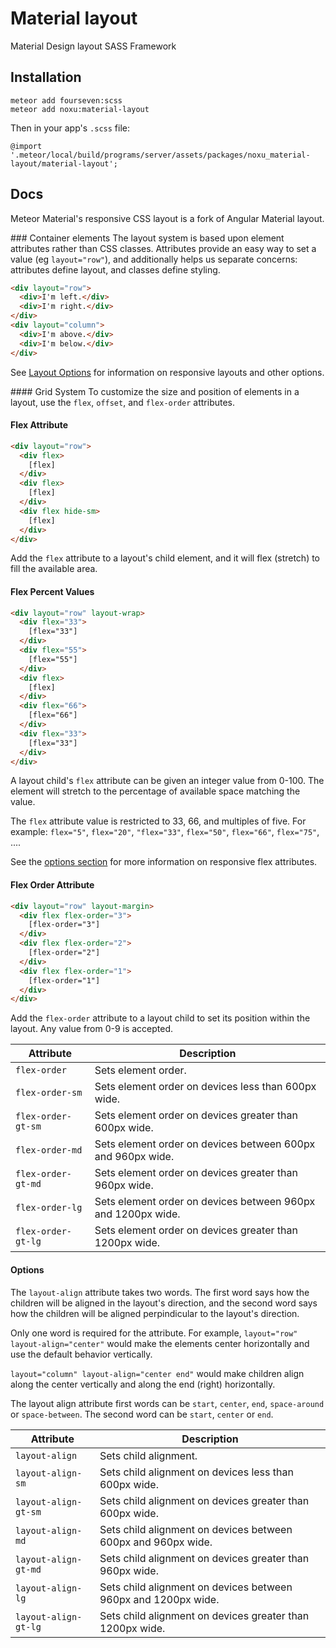 # Material layout

Material Design layout SASS Framework

## Installation

```
meteor add fourseven:scss
meteor add noxu:material-layout
```

Then in your app's `.scss` file:

```
@import '.meteor/local/build/programs/server/assets/packages/noxu_material-layout/material-layout';
```

## Docs

Meteor Material's responsive CSS layout is a fork of Angular Material layout.

###<a name="docs-container-elements"></a> Container elements
The layout system is based upon element attributes rather than CSS classes. Attributes provide an easy way to set a value (eg `layout="row"`), and additionally helps us separate concerns: attributes define layout, and classes define styling.

```html
<div layout="row">
  <div>I'm left.</div>
  <div>I'm right.</div>
</div>
<div layout="column">
  <div>I'm above.</div>
  <div>I'm below.</div>
</div>
```

See [Layout Options](#docs-options) for information on responsive layouts and other options.


####<a id="docs-grid-system"></a> Grid System
To customize the size and position of elements in a layout, use the `flex`, `offset`, and `flex-order` attributes.

#### Flex Attribute

```html
<div layout="row">
  <div flex>
    [flex]
  </div>
  <div flex>
    [flex]
  </div>
  <div flex hide-sm>
    [flex]
  </div>
</div>
```

Add the `flex` attribute to a layout's child element, and it will flex (stretch) to fill the available area.

#### Flex Percent Values

```html
<div layout="row" layout-wrap>
  <div flex="33">
    [flex="33"]
  </div>
  <div flex="55">
    [flex="55"]
  </div>
  <div flex>
    [flex]
  </div>
  <div flex="66">
    [flex="66"]
  </div>
  <div flex="33">
    [flex="33"]
  </div>
</div>
```

A layout child's `flex` attribute can be given an integer value from 0-100. The element will stretch to the percentage of available space matching the value.

The `flex` attribute value is restricted to 33, 66, and multiples of five.
For example: `flex="5"`, `flex="20"`, `"flex="33"`, `flex="50"`, `flex="66"`, `flex="75"`, ....

See the [options section](#docs-options) for more information on responsive flex attributes.

#### Flex Order Attribute

```html
<div layout="row" layout-margin>
  <div flex flex-order="3">
    [flex-order="3"]
  </div>
  <div flex flex-order="2">
    [flex-order="2"]
  </div>
  <div flex flex-order="1">
    [flex-order="1"]
  </div>
</div>
```

Add the `flex-order` attribute to a layout child to set its position within the layout. Any value from 0-9 is accepted.

|Attribute|Description|
| ------      | -----------         |
| `flex-order`  | Sets element order. |
|`flex-order-sm`|	Sets element order on devices less than 600px wide. |
| `flex-order-gt-sm` |	Sets element order on devices greater than 600px wide. |
|`flex-order-md` |	Sets element order on devices between 600px and 960px wide. |
| `flex-order-gt-md` |	Sets element order on devices greater than 960px wide. |
|`flex-order-lg` |	Sets element order on devices between 960px and 1200px wide.|
|`flex-order-gt-lg` |	Sets element order on devices greater than 1200px wide.|

#### <a id="docs-options"></a> Options

The `layout-align` attribute takes two words. The first word says how the children will be aligned in the layout's direction, and the second word says how the children will be aligned perpindicular to the layout's direction.

Only one word is required for the attribute. For example, `layout="row" layout-align="center"` would make the elements center horizontally and use the default behavior vertically.

`layout="column" layout-align="center end"` would make children align along the center vertically and along the end (right) horizontally.

The layout align attribute first words can be  `start`, `center`, `end`, `space-around` or `space-between`. The second word can be `start`, `center` or `end`.



|Attribute|Description|
|---------|-----------|
|`layout-align`	|Sets child alignment.|
|`layout-align-sm`|	Sets child alignment on devices less than 600px wide.|
|`layout-align-gt-sm`	|Sets child alignment on devices greater than 600px wide.|
|`layout-align-md`|	Sets child alignment on devices between 600px and 960px wide.|
|`layout-align-gt-md`|	Sets child alignment on devices greater than 960px wide.|
|`layout-align-lg`|	Sets child alignment on devices between 960px and 1200px wide.|
|`layout-align-gt-lg`	|Sets child alignment on devices greater than 1200px wide.|
